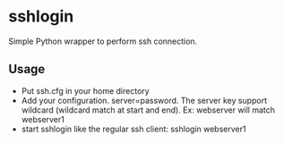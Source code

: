 # sshlogin
Simple Python wrapper to perform ssh connection.

## Usage
* Put ssh.cfg in your home directory
* Add your configuration. server=password. The server key support wildcard (wildcard match at start and end). Ex: webserver will match webserver1
* start sshlogin like the regular ssh client: sshlogin webserver1
